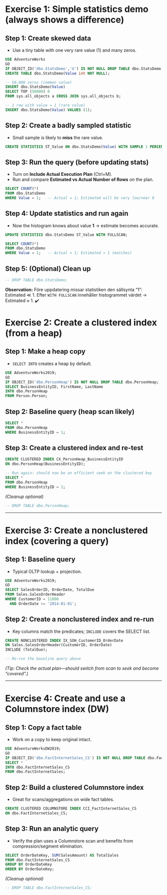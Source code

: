 
# Exercise 1: Simple statistics demo (always shows a difference)

## Step 1: Create skewed data

* Use a tiny table with one very rare value (1) and many zeros.

```sql
USE AdventureWorks 
GO
IF OBJECT_ID('dbo.StatsDemo','U') IS NOT NULL DROP TABLE dbo.StatsDemo;
CREATE TABLE dbo.StatsDemo(Value int NOT NULL);

-- 50,000 zeros (common value)
INSERT dbo.StatsDemo(Value)
SELECT TOP (50000) 0
FROM sys.all_objects a CROSS JOIN sys.all_objects b;

-- 1 row with value = 1 (rare value)
INSERT dbo.StatsDemo(Value) VALUES (1);
```

## Step 2: Create a badly sampled statistic

* Small sample is likely to **miss** the rare value.

```sql
CREATE STATISTICS ST_Value ON dbo.StatsDemo(Value) WITH SAMPLE 1 PERCENT;
```

## Step 3: Run the query (before updating stats)

* Turn on **Include Actual Execution Plan** (Ctrl+M).
* Run and compare **Estimated vs Actual Number of Rows** on the plan.

```sql
SELECT COUNT(*)
FROM dbo.StatsDemo
WHERE Value = 1;   -- Actual = 1; Estimated will be very low/near 0
```

## Step 4: Update statistics and run again

* Now the histogram knows about value **1** → estimate becomes accurate.

```sql
UPDATE STATISTICS dbo.StatsDemo ST_Value WITH FULLSCAN;

SELECT COUNT(*)
FROM dbo.StatsDemo
WHERE Value = 1;   -- Actual = 1; Estimated ≈ 1 (matches)
```

## Step 5: (Optional) Clean up

```sql
-- DROP TABLE dbo.StatsDemo;
```

**Observation:** Före uppdatering missar statistiken den sällsynta “1”: Estimated ≪ 1.
Efter `WITH FULLSCAN` innehåller histogrammet värdet → Estimated ≈ 1. ✔️

# Exercise 2: Create a clustered index (from a heap)

## Step 1: Make a heap copy

* `SELECT INTO` creates a heap by default.

```sql
USE AdventureWorks2019;
GO
IF OBJECT_ID('dbo.PersonHeap') IS NOT NULL DROP TABLE dbo.PersonHeap;
SELECT BusinessEntityID, FirstName, LastName
INTO dbo.PersonHeap
FROM Person.Person;
```

## Step 2: Baseline query (heap scan likely)

```sql
SELECT *
FROM dbo.PersonHeap
WHERE BusinessEntityID = 1;
```

## Step 3: Create a clustered index and re-test

```sql
CREATE CLUSTERED INDEX CX_PersonHeap_BusinessEntityID
ON dbo.PersonHeap(BusinessEntityID);

-- Run again: should now be an efficient seek on the clustered key
SELECT *
FROM dbo.PersonHeap
WHERE BusinessEntityID = 1;
```

*(Cleanup optional)*

```sql
-- DROP TABLE dbo.PersonHeap;
```

---

# Exercise 3: Create a nonclustered index (covering a query)

## Step 1: Baseline query

* Typical OLTP lookup + projection.

```sql
USE AdventureWorks2019;
GO
SELECT SalesOrderID, OrderDate, TotalDue
FROM Sales.SalesOrderHeader
WHERE CustomerID = 11000
  AND OrderDate >= '2014-01-01';
```

## Step 2: Create a nonclustered index and re-run

* Key columns match the predicates; `INCLUDE` covers the SELECT list.

```sql
CREATE NONCLUSTERED INDEX IX_SOH_CustomerID_OrderDate
ON Sales.SalesOrderHeader(CustomerID, OrderDate)
INCLUDE (TotalDue);

-- Re-run the baseline query above
```

*(Tip: Check the actual plan—should switch from scan to seek and become “covered”.)*

---

# Exercise 4: Create and use a Columnstore index (DW)

## Step 1: Copy a fact table

* Work on a copy to keep original intact.

```sql
USE AdventureWorksDW2019;
GO
IF OBJECT_ID('dbo.FactInternetSales_CS') IS NOT NULL DROP TABLE dbo.FactInternetSales_CS;
SELECT *
INTO dbo.FactInternetSales_CS
FROM dbo.FactInternetSales;
```

## Step 2: Build a clustered Columnstore index

* Great for scans/aggregations on wide fact tables.

```sql
CREATE CLUSTERED COLUMNSTORE INDEX CCI_FactInternetSales_CS
ON dbo.FactInternetSales_CS;
```

## Step 3: Run an analytic query

* Verify the plan uses a Columnstore scan and benefits from compression/segment elimination.

```sql
SELECT OrderDateKey, SUM(SalesAmount) AS TotalSales
FROM dbo.FactInternetSales_CS
GROUP BY OrderDateKey
ORDER BY OrderDateKey;
```

*(Cleanup optional)*

```sql
-- DROP TABLE dbo.FactInternetSales_CS;
```


